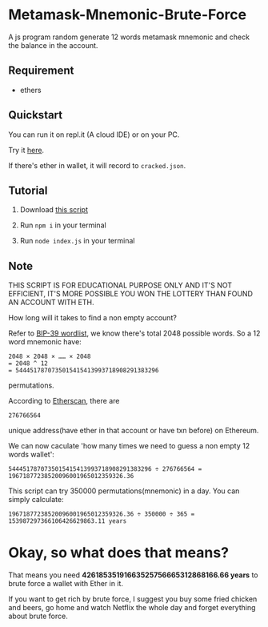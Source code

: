 # Metamask-Mnemonic-Brute-Force
A js program random generate 12 words metamask mnemonic and check the balance in the account.

Requirement
-----------------
* ethers

Quickstart
-----------------

You can run it on repl.it (A cloud IDE) or on your PC.

Try it [here](https://replit.com/@xeiftc/MetamaskMnemonicBruteForce).

If there's ether in wallet, it will record to `cracked.json`.

Tutorial
-----------------
1. Download [this script](https://github.com/Xeift/Metamask-Mnemonic-Brute-Force/archive/refs/heads/main.zip)

2. Run `npm i` in your terminal

3. Run `node index.js` in your terminal

Note
-----------------
THIS SCRIPT IS FOR EDUCATIONAL PURPOSE ONLY AND IT'S NOT EFFICIENT, IT'S MORE POSSIBLE YOU WON THE LOTTERY THAN FOUND AN ACCOUNT WITH ETH.

How long will it takes to find a non empty account?

Refer to [BIP-39 wordlist](https://github.com/bitcoin/bips/blob/master/bip-0039/english.txt), we know there's total 2048 possible words. So a 12 word mnemonic have: 
```
2048 × 2048 × …… × 2048
= 2048 ^ 12
= 5444517870735015415413993718908291383296
```
permutations.

According to [Etherscan](https://etherscan.io/chart/address), there are 
```
276766564
```
unique address(have ether in that account or have txn before) on Ethereum.

We can now caculate 'how many times we need to guess a non empty 12 words wallet':
```
5444517870735015415413993718908291383296 ÷ 276766564 = 19671877238520096001965012359326.36
```

This script can try 350000 permutations(mnemonic) in a day. You can simply calculate:
```
19671877238520096001965012359326.36 ÷ 350000 ÷ 365 = 153987297366106426629863.11 years
```

# Okay, so what does that means?

That means you need **42618535191663525756665312868166.66 years** to brute force a wallet with Ether in it.

If you want to get rich by brute force, I suggest you buy some fried chicken and beers, go home and watch Netflix the whole day and forget everything about brute force.